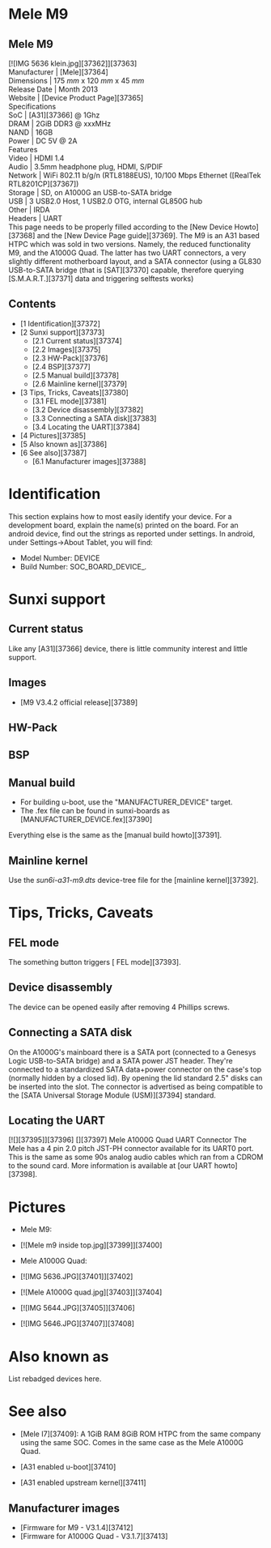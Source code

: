 # Mele M9
Mele M9  
---  
[![IMG 5636 klein.jpg][37362]][37363]  
Manufacturer |  [Mele][37364]  
Dimensions |  175 _mm_ x 120 _mm_ x 45 _mm_  
Release Date |  Month 2013   
Website |  [Device Product Page][37365]  
Specifications   
SoC |  [A31][37366] @ 1Ghz   
DRAM |  2GiB DDR3 @ xxxMHz   
NAND |  16GB   
Power |  DC 5V @ 2A   
Features   
Video |  HDMI 1.4   
Audio |  3.5mm headphone plug, HDMI, S/PDIF   
Network |  WiFi 802.11 b/g/n (RTL8188EUS), 10/100 Mbps Ethernet ([RealTek RTL8201CP][37367])   
Storage |  SD, on A1000G an USB-to-SATA bridge   
USB |  3 USB2.0 Host, 1 USB2.0 OTG, internal GL850G hub   
Other |  IRDA   
Headers |  UART   
This page needs to be properly filled according to the [New Device Howto][37368] and the [New Device Page guide][37369].
The M9 is an A31 based HTPC which was sold in two versions. Namely, the reduced functionality M9, and the A1000G Quad. The latter has two UART connectors, a very slightly different motherboard layout, and a SATA connector (using a GL830 USB-to-SATA bridge (that is [SAT][37370] capable, therefore querying [S.M.A.R.T.][37371] data and triggering selftests works) 
## Contents
  * [1 Identification][37372]
  * [2 Sunxi support][37373]
    * [2.1 Current status][37374]
    * [2.2 Images][37375]
    * [2.3 HW-Pack][37376]
    * [2.4 BSP][37377]
    * [2.5 Manual build][37378]
    * [2.6 Mainline kernel][37379]
  * [3 Tips, Tricks, Caveats][37380]
    * [3.1 FEL mode][37381]
    * [3.2 Device disassembly][37382]
    * [3.3 Connecting a SATA disk][37383]
    * [3.4 Locating the UART][37384]
  * [4 Pictures][37385]
  * [5 Also known as][37386]
  * [6 See also][37387]
    * [6.1 Manufacturer images][37388]

# Identification
This section explains how to most easily identify your device. For a development board, explain the name(s) printed on the board. For an android device, find out the strings as reported under settings.
In android, under Settings->About Tablet, you will find: 
  * Model Number: DEVICE
  * Build Number: SOC_BOARD_DEVICE_*.*

# Sunxi support
## Current status
Like any [A31][37366] device, there is little community interest and little support. 
## Images
  * [M9 V3.4.2 official release][37389]

## HW-Pack
## BSP
## Manual build
  * For building u-boot, use the "MANUFACTURER_DEVICE" target.
  * The .fex file can be found in sunxi-boards as [MANUFACTURER_DEVICE.fex][37390]

Everything else is the same as the [manual build howto][37391]. 
## Mainline kernel
Use the _sun6i-a31-m9.dts_ device-tree file for the [mainline kernel][37392]. 
# Tips, Tricks, Caveats
## FEL mode
The something button triggers [ FEL mode][37393]. 
## Device disassembly
The device can be opened easily after removing 4 Phillips screws. 
## Connecting a SATA disk
On the A1000G's mainboard there is a SATA port (connected to a Genesys Logic USB-to-SATA bridge) and a SATA power JST header. They're connected to a standardized SATA data+power connector on the case's top (normally hidden by a closed lid). By opening the lid standard 2.5" disks can be inserted into the slot. The connector is advertised as being compatible to the [SATA Universal Storage Module (USM)][37394] standard. 
## Locating the UART
[![][37395]][37396]
[][37397]
Mele A1000G Quad UART Connector
The Mele has a 4 pin 2.0 pitch JST-PH connector available for its UART0 port. This is the same as some 90s analog audio cables which ran from a CDROM to the sound card. More information is available at [our UART howto][37398]. 
# Pictures
  * Mele M9:

  * [![Mele m9 inside top.jpg][37399]][37400]

  * Mele A1000G Quad:

  * [![IMG 5636.JPG][37401]][37402]
  * [![Mele A1000G quad.jpg][37403]][37404]
  * [![IMG 5644.JPG][37405]][37406]
  * [![IMG 5646.JPG][37407]][37408]

# Also known as
List rebadged devices here.
# See also
  * [Mele I7][37409]: A 1GiB RAM 8GiB ROM HTPC from the same company using the same SOC. Comes in the same case as the Mele A1000G Quad.

  * [A31 enabled u-boot][37410]
  * [A31 enabled upstream kernel][37411]

## Manufacturer images
  * [Firmware for M9 - V3.1.4][37412]
  * [Firmware for A1000G Quad - V3.1.7][37413]
